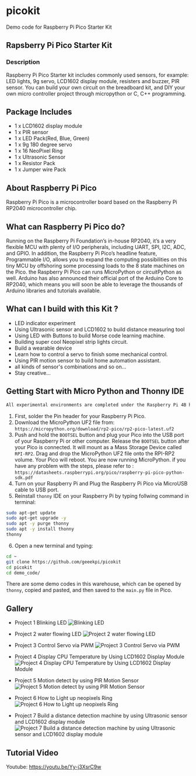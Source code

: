 # picokit
Demo code for Raspberry Pi Pico Starter Kit 
## Rapsberry Pi Pico Starter Kit
### Description
Raspberry Pi Pico Starter kit includes commonly used sensors, for example: LED lights, 9g servo, LCD1602 display module, resisters and buzzer, PIR sensor.
You can build your own circuit on the breadboard kit, and DIY your own micro controller project through micropython or C, C++ programming.
## Package Includes
*  1 x LCD1602 display module 
*  1 x PIR sensor
*  1 x LED Pack(Red, Blue, Green)
*  1 x 9g 180 degree servo 
*  1 x 16 NeoPixel Ring 
*  1 x Ultrasonic Sensor
*  1 x Resistor Pack
*  1 x Jumper wire Pack
## About Raspberry Pi Pico
Raspberry Pi Pico is a microcontroller board based on the Raspberry Pi RP2040 microcontroller chip.
## What can Raspberry Pi Pico do?
Running on the Raspberry Pi Foundation’s in-house RP2040, it’s a very flexible MCU with plenty of I/O peripherals, including UART, SPI, I2C, ADC, and GPIO.
In addition, the Raspberry Pi Pico’s headline feature, Programmable I/O, allows you to expand the computing possibilities on this tiny MCU by offshoring some processing loads to the 8 state machines on the Pico.
the Raspberry Pi Pico  can runs MicroPython or circuitPython as well.
Arduino has also announced their official port of the Arduino Core to RP2040, which means you will soon be able to leverage the thousands of Arduino libraries and tutorials available.
## What can I build with this Kit ?
*  LED indicator experiment 
*  Using Ultrasonic sensor and LCD1602 to build distance measuring tool
*  Using LED with Buttons to build  Morse code learning machine.
*  Building super cool Neopixel strip lights circuit.
*  Build a wearable device
*  Learn how to control a servo to finish some mechanical control.
*  Using PIR motion sensor to build home automation assistant.
*  all kinds of sensor's combinations and so on...
*  Stay creative...
## Getting Start with Micro Python and Thonny IDE
```bash
All experimental environments are completed under the Raspberry Pi 4B hardware device and Raspberry Pi OS system. It will be very convenient if you use Raspberry Pi to perform the following operations.
```
1.  First, solder the Pin header for your Raspberry Pi Pico.
2.  Download the MicroPython UF2 file from: `https://micropython.org/download/rp2-pico/rp2-pico-latest.uf2`
3. Push and hold the `BOOTSEL` button and plug your Pico into the USB port of your Raspberry Pi or other computer. Release the `BOOTSEL` button after your Pico is connected.
It will mount as a Mass Storage Device called `RPI-RP2`.
Drag and drop the MicroPython UF2 file onto the RPI-RP2 volume. Your Pico will reboot. You are now running MicroPython.
if you have any problem with the steps, please refer to : `https://datasheets.raspberrypi.org/pico/raspberry-pi-pico-python-sdk.pdf`
4. Turn on your Raspberry Pi and Plug the Raspberry Pi Pico via MicroUSB cable to USB port.
5. Reinstall `thonny` IDE on your Raspberry Pi by typing follwing command in terminal:
```bash
sudo apt-get update 
sudo apt-get upgrade -y 
sudo apt -y purge thonny
sudo apt -y install thonny
thonny
```
6. Open a new terminal and typing:
```bash
cd ~
git clone https://github.com/geeekpi/picokit
cd picokit 
cd demo_code/
```
There are some demo codes in this warehouse, which can be opened by `thonny`, copied and pasted, and then saved to the `main.py` file in Pico. 
## Gallery 
* Project 1 Blinking LED
![Blinking LED](https://raw.githubusercontent.com/geeekpi/picokit/main/images/Project%201%20Blinking%20LED.png)

* Project 2 water flowing LED
![Project 2 water flowing LED](https://raw.githubusercontent.com/geeekpi/picokit/main/images/Project%202%20water%20flowing%20LED.png)

* Project 3 Control Servo via PWM 
![Project 3 Control Servo via PWM](https://raw.githubusercontent.com/geeekpi/picokit/main/images/Project%203%20Control%20Servo%20via%20PWM.png)

* Project 4 Display CPU Temperature by Using LCD1602 Display Module
![Project 4 Display CPU Temperature by Using LCD1602 Display Module](https://raw.githubusercontent.com/geeekpi/picokit/main/images/Project%204%20Display%20CPU%20Temperature%20by%20Using%20LCD1602%20Display%20Module.png)

* Project 5 Motion detect by using PIR Motion Sensor
![Project 5 Motion detect by using PIR Motion Sensor](https://raw.githubusercontent.com/geeekpi/picokit/main/images/Project%205%20Motion%20detect%20by%20using%20PIR%20Motion%20Sensor.png)

* Project 6 How to Light up neopixels Ring 
![Project 6 How to Light up neopixels Ring](https://raw.githubusercontent.com/geeekpi/picokit/main/images/Project%206%20How%20to%20Light%20up%20neopixels%20Ring.png)

* Project 7 Build a distance detection machine by using Ultrasonic sensor and LCD1602 display module 
![Project 7 Build a distance detection machine by using Ultrasonic sensor and LCD1602 display module](https://raw.githubusercontent.com/geeekpi/picokit/main/images/Project%207%20Build%20a%20distance%20detection%20machine%20by%20using%20Ultrasonic%20sensor%20and%20LCD1602%20display%20module.png)
## Tutorial Video
Youtube: https://youtu.be/Yy-j3XsrC9w
